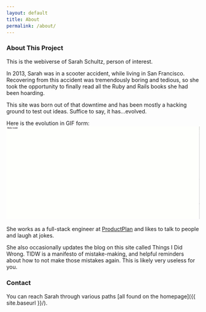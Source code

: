 ```yaml
---
layout: default
title: About
permalink: /about/
---
```


### About This Project

This is the webiverse of Sarah Schultz, person of interest.

In 2013, Sarah was in a scooter accident, while living in San Francisco.  Recovering from this accident was tremendously boring and tedious, so she took the opportunity to finally read all the Ruby and Rails books she had been hoarding. 

This site was born out of that downtime and has been mostly a hacking ground to test out ideas. Suffice to say, it has...evolved.
 
Here is the evolution in GIF form:
![dumb](/images/swaggerallday.gif)

She works as a full-stack engineer at [ProductPlan](www.productplan.com) and likes to talk to people and laugh at jokes.

She also occasionally updates the blog on this site called Things I Did Wrong.  TIDW is a manifesto of mistake-making, and helpful reminders about how to not make those mistakes again.  This is likely very useless for you.

### Contact

You can reach Sarah through various paths [all found on the homepage]({{ site.baseurl }}/).
